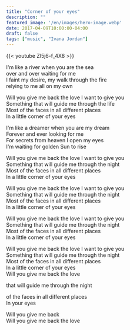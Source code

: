 ```yaml
---
title: "Corner of your eyes"
description: ""
featured_image: '/en/images/hero-image.webp'
date: 2017-04-09T10:00:00-04:00
draft: false
tags: ["music", "Ivana Jordan"]
---
```


{{< youtube Zl5j6-f_4X8 >}}

I'm like a river when you are the sea  
over and over waiting for me  
I faint my desire, my walk through the fire  
relying to me all on my own

Will you give me back the love I want to give you  
Something that will guide me through the life  
Most of the faces in all different places  
In a little corner of your eyes

I'm like a dreamer when you are my dream  
Forever and ever looking for me  
For secrets from heaven I open my eyes  
I'm waiting for golden Sun to rise

Will you give me back the love I want to give you  
Something that will guide me through the night  
Most of the faces in all different places  
In a little corner of your eyes

Will you give me back the love I want to give you  
Something that will guide me through the night  
Most of the faces in all different places  
In a little corner of your eyes

Will you give me back the love I want to give you  
Something that will guide me through the night  
Most of the faces in all different places  
In a little corner of your eyes

Will you give me back the love I want to give you  
Something that will guide me through the night  
Most of the faces in all different places  
In a little corner of your eyes  
Will you give me back the love

that will guide me through the night

of the faces in all different places  
In your eyes

Will you give me back  
Will you give me back the love
